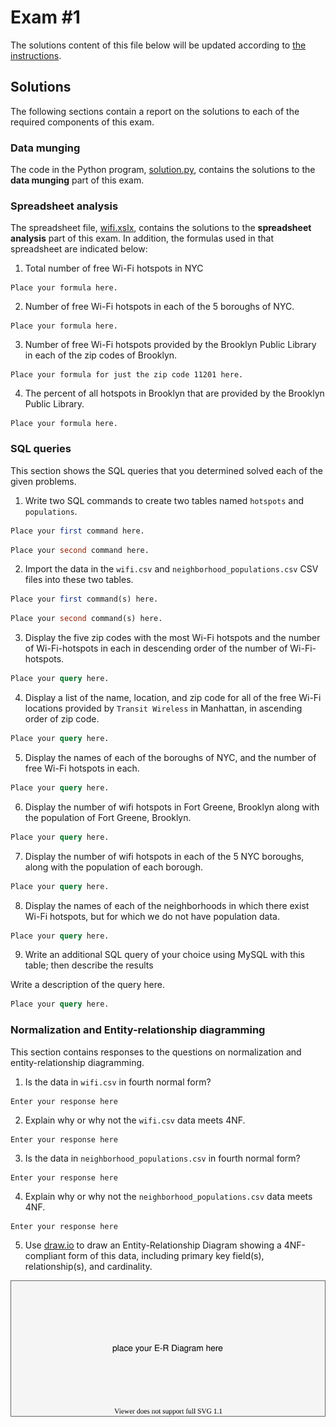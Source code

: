 # Exam #1

The solutions content of this file below will be updated according to [the instructions](instructions/instructions.md).

## Solutions

The following sections contain a report on the solutions to each of the required components of this exam.

### Data munging

The code in the Python program, [solution.py](solution.py), contains the solutions to the **data munging** part of this exam.

### Spreadsheet analysis

The spreadsheet file, [wifi.xslx](data/wifi.xslx), contains the solutions to the **spreadsheet analysis** part of this exam. In addition, the formulas used in that spreadsheet are indicated below:

1. Total number of free Wi-Fi hotspots in NYC

```
Place your formula here.
```

2. Number of free Wi-Fi hotspots in each of the 5 boroughs of NYC.

```
Place your formula here.
```

3. Number of free Wi-Fi hotspots provided by the Brooklyn Public Library in each of the zip codes of Brooklyn.

```
Place your formula for just the zip code 11201 here.
```

4. The percent of all hotspots in Brooklyn that are provided by the Brooklyn Public Library.

```
Place your formula here.
```

### SQL queries

This section shows the SQL queries that you determined solved each of the given problems.

1. Write two SQL commands to create two tables named `hotspots` and `populations`.

```sql
Place your first command here.
```

```sql
Place your second command here.
```

2. Import the data in the `wifi.csv` and `neighborhood_populations.csv` CSV files into these two tables.

```sql
Place your first command(s) here.
```

```sql
Place your second command(s) here.
```

3. Display the five zip codes with the most Wi-Fi hotspots and the number of Wi-Fi-hotspots in each in descending order of the number of Wi-Fi-hotspots.

```sql
Place your query here.
```

4. Display a list of the name, location, and zip code for all of the free Wi-Fi locations provided by `Transit Wireless` in Manhattan, in ascending order of zip code.

```sql
Place your query here.
```

5. Display the names of each of the boroughs of NYC, and the number of free Wi-Fi hotspots in each.

```sql
Place your query here.
```

6. Display the number of wifi hotspots in Fort Greene, Brooklyn along with the population of Fort Greene, Brooklyn.

```sql
Place your query here.
```

7. Display the number of wifi hotspots in each of the 5 NYC boroughs, along with the population of each borough.

```sql
Place your query here.
```

8. Display the names of each of the neighborhoods in which there exist Wi-Fi hotspots, but for which we do not have population data.

```sql
Place your query here.
```

9. Write an additional SQL query of your choice using MySQL with this table; then describe the results

Write a description of the query here.

```sql
Place your query here.
```

### Normalization and Entity-relationship diagramming

This section contains responses to the questions on normalization and entity-relationship diagramming.

1. Is the data in `wifi.csv` in fourth normal form?

```
Enter your response here
```

2. Explain why or why not the `wifi.csv` data meets 4NF.

```
Enter your response here
```

3. Is the data in `neighborhood_populations.csv` in fourth normal form?

```
Enter your response here
```

4. Explain why or why not the `neighborhood_populations.csv` data meets 4NF.

```
Enter your response here
```

5. Use [draw.io](https://draw.io) to draw an Entity-Relationship Diagram showing a 4NF-compliant form of this data, including primary key field(s), relationship(s), and cardinality.

![Placeholder E-R Diagram](./images/placeholder-er-diagram.svg)
